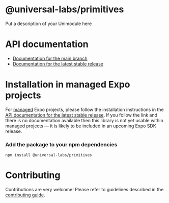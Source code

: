 # @universal-labs/primitives

Put a description of your Unimodule here

# API documentation

- [Documentation for the main branch](https://github.com/expo/expo/blob/main/docs/pages/versions/unversioned/sdk/@universal-labs/primitives.md)
- [Documentation for the latest stable release](https://docs.expo.dev/versions/latest/sdk/@react-universal/primitives/)

# Installation in managed Expo projects

For [managed](https://docs.expo.dev/versions/latest/introduction/managed-vs-bare/) Expo projects, please follow the installation instructions in the [API documentation for the latest stable release](#api-documentation). If you follow the link and there is no documentation available then this library is not yet usable within managed projects &mdash; it is likely to be included in an upcoming Expo SDK release.

### Add the package to your npm dependencies

```
npm install @universal-labs/primitives
```




# Contributing

Contributions are very welcome! Please refer to guidelines described in the [contributing guide]( https://github.com/expo/expo#contributing).
